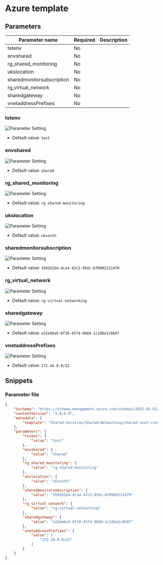 # Azure template

## Parameters

Parameter name | Required | Description
-------------- | -------- | -----------
tstenv         | No       |
envshared      | No       |
rg_shared_monitoring | No       |
ukslocation    | No       |
sharedmonitorsubscription | No       |
rg_virtual_network | No       |
sharedgateway  | No       |
vnetaddressPrefixes | No       |

### tstenv

![Parameter Setting](https://img.shields.io/badge/parameter-optional-green?style=flat-square)



- Default value: `test`

### envshared

![Parameter Setting](https://img.shields.io/badge/parameter-optional-green?style=flat-square)



- Default value: `shared`

### rg_shared_monitoring

![Parameter Setting](https://img.shields.io/badge/parameter-optional-green?style=flat-square)



- Default value: `rg-shared-monitoring`

### ukslocation

![Parameter Setting](https://img.shields.io/badge/parameter-optional-green?style=flat-square)



- Default value: `uksouth`

### sharedmonitorsubscription

![Parameter Setting](https://img.shields.io/badge/parameter-optional-green?style=flat-square)



- Default value: `3592b1b4-dca4-42c2-95dc-bf0902211479`

### rg_virtual_network

![Parameter Setting](https://img.shields.io/badge/parameter-optional-green?style=flat-square)



- Default value: `rg-virtual-networking`

### sharedgateway

![Parameter Setting](https://img.shields.io/badge/parameter-optional-green?style=flat-square)



- Default value: `e22eb6a5-6f38-4574-9b84-1c1dbe1c8b97`

### vnetaddressPrefixes

![Parameter Setting](https://img.shields.io/badge/parameter-optional-green?style=flat-square)



- Default value: `172.16.8.0/22`

## Snippets

### Parameter file

```json
{
    "$schema": "https://schema.management.azure.com/schemas/2015-01-01/deploymentParameters.json#",
    "contentVersion": "1.0.0.0",
    "metadata": {
        "template": "Shared-Services/Shared-Networking/shared-vnet-creation.json"
    },
    "parameters": {
        "tstenv": {
            "value": "test"
        },
        "envshared": {
            "value": "shared"
        },
        "rg_shared_monitoring": {
            "value": "rg-shared-monitoring"
        },
        "ukslocation": {
            "value": "uksouth"
        },
        "sharedmonitorsubscription": {
            "value": "3592b1b4-dca4-42c2-95dc-bf0902211479"
        },
        "rg_virtual_network": {
            "value": "rg-virtual-networking"
        },
        "sharedgateway": {
            "value": "e22eb6a5-6f38-4574-9b84-1c1dbe1c8b97"
        },
        "vnetaddressPrefixes": {
            "value": [
                "172.16.8.0/22"
            ]
        }
    }
}
```
